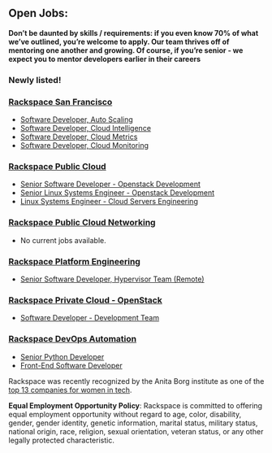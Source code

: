 ## Open Jobs:

**Don’t be daunted by skills / requirements: if you even know 70% of what we’ve outlined, you’re welcome to apply. Our team thrives off of mentoring one another and growing. Of course, if you’re senior - we expect you to mentor developers earlier in their careers**

### Newly listed!


### [Rackspace San Francisco](https://github.com/rackspace/rackspace_jobs/tree/master/sfo_jobs)

* [Software Developer, Auto Scaling](https://github.com/rackspace/rackspace_jobs/blob/master/sfo_jobs/software_developer_autoscale.md)
* [Software Developer, Cloud Intelligence](https://github.com/rackspace/rackspace_jobs/blob/master/sfo_jobs/software_developer_cloud_intelligence.md)
* [Software Developer, Cloud Metrics](https://github.com/rackspace/rackspace_jobs/blob/master/sfo_jobs/software_developer_cloud_metrics.md)
* [Software Developer, Cloud Monitoring](https://github.com/rackspace/rackspace_jobs/blob/master/sfo_jobs/software_developer_cloud_monitoring.md)

### [Rackspace Public Cloud](https://github.com/antonym/rackspace_cloudservers_jobs)

* [Senior Software Developer - Openstack Development](https://github.com/antonym/rackspace_cloudservers_jobs/blob/master/sr-software-dev-openstack.md)
* [Senior Linux Systems Engineer - Openstack Development](https://github.com/antonym/rackspace_cloudservers_jobs/blob/master/sr-linux-sys-engineer.md)
* [Linux Systems Engineer - Cloud Servers Engineering](https://github.com/antonym/rackspace_cloudservers_jobs/blob/master/linux-sys-engineer.md)

### [Rackspace Public Cloud Networking](https://github.com/rackspace/rackspace_jobs/tree/master/cloud_networking_jobs)

* No current jobs available.

### [Rackspace Platform Engineering](https://github.com/egonczeruk/Rackspace_Ops_Engineering_Jobs)

* [Senior Software Developer, Hypervisor Team (Remote)](./hypervisor_team/README.md)

### [Rackspace Private Cloud - OpenStack](https://github.com/rcbops/rackspace_privatecloud_jobs)

* [Software Developer - Development Team](https://github.com/rcbops/rackspace_privatecloud_jobs/blob/master/software-dev.md)

### [Rackspace DevOps Automation](https://github.com/rackspace/rackspace_jobs/tree/master/devops_automation)

* [Senior Python Developer](https://github.com/rackspace/rackspace_jobs/blob/master/devops_automation/senior_python_developer.md)
* [Front-End Software Developer](https://github.com/rackspace/rackspace_jobs/blob/master/devops_automation/front_end_software_developer.md)

Rackspace was recently recognized by the Anita Borg institute as one of the
[top 13 companies for women in tech](http://mashable.com/2015/04/09/women-in-tech-top-companies/).

**Equal Employment Opportunity Policy**: Rackspace is committed to offering equal employment opportunity without regard to age, color, disability, gender, gender identity, genetic information, marital status, military status, national origin, race, religion, sexual orientation, veteran status, or any other legally protected characteristic.
